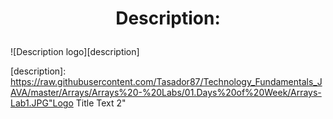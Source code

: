 # <p align="center"> Description: <p>

<a>  ![Description logo][description] <a/>

[description]: https://raw.githubusercontent.com/Tasador87/Technology_Fundamentals_JAVA/master/Arrays/Arrays%20-%20Labs/01.Days%20of%20Week/Arrays-Lab1.JPG"Logo Title Text 2"

